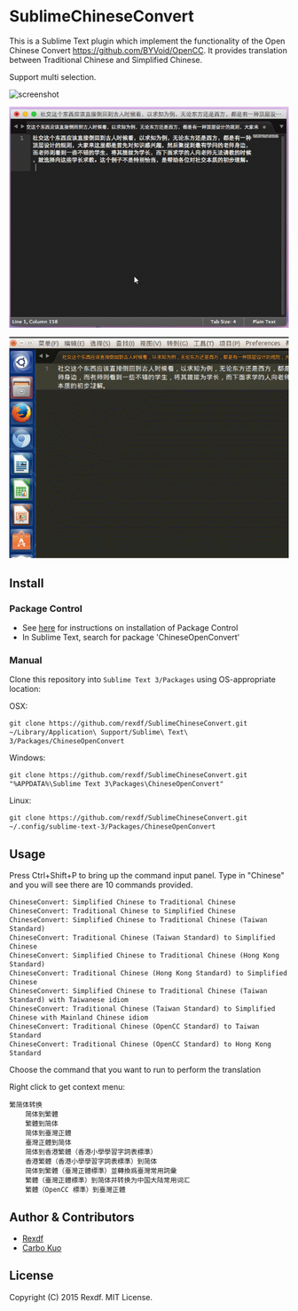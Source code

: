 # SublimeChineseConvert

This is a Sublime Text plugin which implement the functionality of the Open Chinese Convert <https://github.com/BYVoid/OpenCC>. It provides translation between Traditional Chinese and Simplified Chinese.

Support multi selection.

![screenshot](https://raw.githubusercontent.com/rexdf/SublimeChineseConvert/readme/screenshot/SublimeChineseConvert.gif)

![screenshot](https://raw.githubusercontent.com/rexdf/SublimeChineseConvert/readme/screenshot/SublimeChineseConvert_OSX.gif)

![screenshot](https://raw.githubusercontent.com/rexdf/SublimeChineseConvert/readme/screenshot/SublimeChineseConvert_Linux.gif)

Install
-------
### Package Control
- See [here](http://wbond.net/sublime_packages/package_control) for instructions on installation of Package Control
- In Sublime Text, search for package 'ChineseOpenConvert'

### Manual
Clone this repository into `Sublime Text 3/Packages` using OS-appropriate location:

OSX:

    git clone https://github.com/rexdf/SublimeChineseConvert.git ~/Library/Application\ Support/Sublime\ Text\ 3/Packages/ChineseOpenConvert

Windows:

    git clone https://github.com/rexdf/SublimeChineseConvert.git "%APPDATA%\Sublime Text 3\Packages\ChineseOpenConvert"

Linux:

    git clone https://github.com/rexdf/SublimeChineseConvert.git ~/.config/sublime-text-3/Packages/ChineseOpenConvert

Usage
-------

Press Ctrl+Shift+P to bring up the command input panel. Type in "Chinese" and you will see there are 10 commands provided.

    ChineseConvert: Simplified Chinese to Traditional Chinese
    ChineseConvert: Traditional Chinese to Simplified Chinese
    ChineseConvert: Simplified Chinese to Traditional Chinese (Taiwan Standard)
    ChineseConvert: Traditional Chinese (Taiwan Standard) to Simplified Chinese
    ChineseConvert: Simplified Chinese to Traditional Chinese (Hong Kong Standard)
    ChineseConvert: Traditional Chinese (Hong Kong Standard) to Simplified Chinese
    ChineseConvert: Simplified Chinese to Traditional Chinese (Taiwan Standard) with Taiwanese idiom
    ChineseConvert: Traditional Chinese (Taiwan Standard) to Simplified Chinese with Mainland Chinese idiom
    ChineseConvert: Traditional Chinese (OpenCC Standard) to Taiwan Standard
    ChineseConvert: Traditional Chinese (OpenCC Standard) to Hong Kong Standard

Choose the command that you want to run to perform the translation

Right click to get context menu:

    繁简体转换
        简体到繁體
        繁體到简体
        简体到臺灣正體
        臺灣正體到简体
        简体到香港繁體（香港小學學習字詞表標準）
        香港繁體（香港小學學習字詞表標準）到简体
        简体到繁體（臺灣正體標準）並轉換爲臺灣常用詞彙
        繁體（臺灣正體標準）到简体并转换为中国大陆常用词汇
        繁體（OpenCC 標準）到臺灣正體

Author & Contributors
---------------------
- [Rexdf](https://github.com/rexdf/SublimeChineseConvert)
- [Carbo Kuo](https://github.com/BYVoid/OpenCC)

## License

Copyright (C) 2015 Rexdf. MIT License.